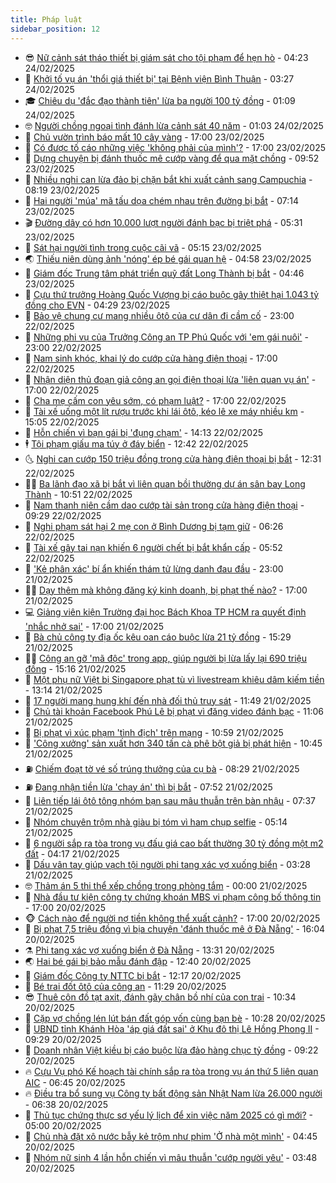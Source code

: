 ```yaml
---
title: Pháp luật
sidebar_position: 12
---
```


<!-- vnexpress-phap-luat:START -->
- 😎 [Nữ cảnh sát tháo thiết bị giám sát cho tội phạm để hẹn hò](https://vnexpress.net/nu-canh-sat-thao-thiet-bi-giam-sat-cho-toi-pham-de-hen-ho-4853245.html) - 04:23 24/02/2025
- 🥰 [Khởi tố vụ án &#39;thổi giá thiết bị&#39; tại Bệnh viện Bình Thuận](https://vnexpress.net/khoi-to-vu-an-thoi-gia-thiet-bi-tai-benh-vien-binh-thuan-4853190.html) - 03:27 24/02/2025
- 🎓 [Chiêu dụ &#39;đắc đạo thành tiên&#39; lừa ba người 100 tỷ đồng](https://vnexpress.net/chieu-du-dac-dao-thanh-tien-lua-ba-nguoi-100-ty-dong-4853007.html) - 01:09 24/02/2025
- 🤓 [Người chồng ngoại tình đánh lừa cảnh sát 40 năm](https://vnexpress.net/nguoi-chong-ngoai-tinh-danh-lua-canh-sat-40-nam-4853098.html) - 01:03 24/02/2025
- 🎊 [Chủ vườn trình báo mất 10 cây vàng](https://vnexpress.net/chu-vuon-trinh-bao-mat-10-cay-vang-4853050.html) - 17:00 23/02/2025
- 🙉 [Có được tố cáo những việc &#39;không phải của mình&#39;?](https://vnexpress.net/co-duoc-to-cao-nhung-viec-khong-phai-cua-minh-4852317.html) - 17:00 23/02/2025
- 🤡 [Dựng chuyện bị đánh thuốc mê cướp vàng để qua mặt chồng](https://vnexpress.net/dung-chuyen-bi-danh-thuoc-me-cuop-vang-de-qua-mat-chong-4852995.html) - 09:52 23/02/2025
- 🗽 [Nhiều nghi can lừa đảo bị chặn bắt khi xuất cảnh sang Campuchia](https://vnexpress.net/nhieu-nghi-can-lua-dao-bi-chan-bat-khi-xuat-canh-sang-campuchia-4852981.html) - 08:19 23/02/2025
- 🌋 [Hai người &#39;múa&#39; mã tấu dọa chém nhau trên đường bị bắt](https://vnexpress.net/hai-nguoi-mua-ma-tau-doa-chem-nhau-tren-duong-bi-bat-4852974.html) - 07:14 23/02/2025
- 🎬 [Đường dây có hơn 10.000 lượt người đánh bạc bị triệt phá](https://vnexpress.net/duong-day-co-hon-10-000-luot-nguoi-danh-bac-bi-triet-pha-4852955.html) - 05:31 23/02/2025
- 💯 [Sát hại người tình trong cuộc cãi vã](https://vnexpress.net/sat-hai-nguoi-tinh-trong-cuoc-cai-va-4852957.html) - 05:15 23/02/2025
- 🌏 [Thiếu niên dùng ảnh &#39;nóng&#39; ép bé gái quan hệ](https://vnexpress.net/thieu-nien-dung-anh-nong-ep-be-gai-quan-he-4852947.html) - 04:58 23/02/2025
- 🌊 [Giám đốc Trung tâm phát triển quỹ đất Long Thành bị bắt](https://vnexpress.net/giam-doc-trung-tam-phat-trien-quy-dat-long-thanh-bi-bat-4852941.html) - 04:46 23/02/2025
- 💂 [Cựu thứ trưởng Hoàng Quốc Vượng bị cáo buộc gây thiệt hại 1.043 tỷ đồng cho EVN](https://vnexpress.net/cuu-thu-truong-hoang-quoc-vuong-bi-cao-buoc-gay-thiet-hai-1-043-ty-dong-cho-evn-4852933.html) - 04:29 23/02/2025
- 🎡 [Bảo vệ chung cư mang nhiều ôtô của cư dân đi cầm cố](https://vnexpress.net/bao-ve-chung-cu-mang-nhieu-oto-cua-cu-dan-di-cam-co-4852790.html) - 23:00 22/02/2025
- 🫶 [Những phi vụ của Trưởng Công an TP Phú Quốc với &#39;em gái nuôi&#39;](https://vnexpress.net/nhung-phi-vu-cua-truong-cong-an-tp-phu-quoc-voi-em-gai-nuoi-4852138.html) - 23:00 22/02/2025
- 🐲 [Nam sinh khóc, khai lý do cướp cửa hàng điện thoại](https://vnexpress.net/nam-sinh-khoc-khai-ly-do-cuop-cua-hang-dien-thoai-4852839.html) - 17:00 22/02/2025
- 🚀 [Nhận diện thủ đoạn giả công an gọi điện thoại lừa &#39;liên quan vụ án&#39;](https://vnexpress.net/nhan-dien-thu-doan-gia-cong-an-goi-dien-thoai-lua-lien-quan-vu-an-4852326.html) - 17:00 22/02/2025
- 🎊 [Cha mẹ cấm con yêu sớm, có phạm luật?](https://vnexpress.net/cha-me-cam-con-yeu-som-co-pham-luat-4852297.html) - 17:00 22/02/2025
- 🤗 [Tài xế uống một lít rượu trước khi lái ôtô, kéo lê xe máy nhiều km](https://vnexpress.net/tai-xe-oto-uong-mot-lit-ruou-keo-le-xe-may-nhieu-km-4852834.html) - 15:05 22/02/2025
- 🗽 [Hỗn chiến vì bạn gái bị &#39;đụng chạm&#39;](https://vnexpress.net/hon-chien-vi-ban-gai-bi-dung-cham-4852821.html) - 14:13 22/02/2025
- 🕴 [Tội phạm giấu ma túy ở đáy biển](https://vnexpress.net/toi-pham-giau-ma-tuy-o-day-bien-4852806.html) - 12:42 22/02/2025
- 🌜 [Nghi can cướp 150 triệu đồng trong cửa hàng điện thoại bị bắt](https://vnexpress.net/nghi-can-cuop-150-trieu-dong-trong-cua-hang-dien-thoai-bi-bat-4852815.html) - 12:31 22/02/2025
- 🧑‍🏫 [Ba lãnh đạo xã bị bắt vì liên quan bồi thường dự án sân bay Long Thành](https://vnexpress.net/ba-lanh-dao-xa-bi-bat-vi-lien-quan-boi-thuong-du-an-san-bay-long-thanh-4852801.html) - 10:51 22/02/2025
- 🦩 [Nam thanh niên cầm dao cướp tài sản trong cửa hàng điện thoại](https://vnexpress.net/nam-thanh-nien-cam-dao-cuop-tai-san-trong-cua-hang-dien-thoai-4852782.html) - 09:29 22/02/2025
- 💼 [Nghi phạm sát hại 2 mẹ con ở Bình Dương bị tạm giữ](https://vnexpress.net/hai-me-con-tu-vong-trong-can-nha-cap-4-4852732.html) - 06:26 22/02/2025
- 💫 [Tài xế gây tai nạn khiến 6 người chết bị bắt khẩn cấp](https://vnexpress.net/tai-xe-gay-tai-nan-khien-6-nguoi-chet-bi-bat-khan-cap-4852709.html) - 05:52 22/02/2025
- 🦅 [&#39;Kẻ phân xác&#39; bí ẩn khiến thám tử lừng danh đau đầu](https://vnexpress.net/ke-phan-xac-bi-an-khien-tham-tu-lung-danh-dau-dau-4852515.html) - 23:00 21/02/2025
- 🧑‍💻 [Dạy thêm mà không đăng ký kinh doanh, bị phạt thế nào?](https://vnexpress.net/day-them-ma-khong-dang-ky-kinh-doanh-bi-xu-phat-the-nao-4851878.html) - 17:00 21/02/2025
- 💻 [Giảng viên kiện Trường đại học Bách Khoa TP HCM ra quyết định &#39;nhắc nhở sai&#39;](https://vnexpress.net/giang-vien-kien-truong-dai-hoc-bach-khoa-tp-hcm-ra-quyet-dinh-nhac-nho-sai-4851005.html) - 17:00 21/02/2025
- 🤠 [Bà chủ công ty địa ốc kêu oan cáo buộc lừa 21 tỷ đồng](https://vnexpress.net/ba-chu-cong-ty-dia-oc-keu-oan-cao-buoc-lua-21-ty-dong-4852551.html) - 15:29 21/02/2025
- 🧑‍🏫 [Công an gỡ &#39;mã độc&#39; trong app, giúp người bị lừa lấy lại 690 triệu đồng](https://vnexpress.net/cong-an-go-ma-doc-trong-app-giup-nguoi-bi-lua-lay-lai-690-trieu-dong-4852557.html) - 15:16 21/02/2025
- 🌈 [Một phụ nữ Việt bị Singapore phạt tù vì livestream khiêu dâm kiếm tiền](https://vnexpress.net/nguoi-phu-nu-viet-bi-singapore-phat-tu-vi-livestream-khieu-dam-4852535.html) - 13:14 21/02/2025
- 🌮 [17 người mang hung khí đến nhà đối thủ truy sát](https://vnexpress.net/17-nguoi-mang-hung-khi-den-nha-doi-thu-truy-sat-4852518.html) - 11:49 21/02/2025
- 🐲 [Chủ tài khoản Facebook Phú Lê bị phạt vì đăng video đánh bạc](https://vnexpress.net/chu-tai-khoan-facebook-phu-le-bi-phat-vi-dang-video-danh-bac-4852508.html) - 11:06 21/02/2025
- 🧰 [Bị phạt vì xúc phạm &#39;tình địch&#39; trên mạng](https://vnexpress.net/danh-ghen-lot-do-4852489.html) - 10:59 21/02/2025
- 💄 [&#39;Công xưởng&#39; sản xuất hơn 340 tấn cà phê bột giả bị phát hiện](https://vnexpress.net/cong-xuong-san-xuat-hon-340-tan-ca-phe-bot-gia-bi-phat-hien-4852481.html) - 10:45 21/02/2025
- ⛽️ [Chiếm đoạt tờ vé số trúng thưởng của cụ bà](https://vnexpress.net/chiem-doat-to-ve-so-trung-thuong-cua-cu-ba-4852390.html) - 08:29 21/02/2025
- ⛽️ [Đang nhận tiền lừa &#39;chạy án&#39; thì bị bắt](https://vnexpress.net/dang-nhan-tien-lua-chay-an-thi-bi-bat-4852364.html) - 07:52 21/02/2025
- 💂 [Liên tiếp lái ôtô tông nhóm bạn sau mâu thuẫn trên bàn nhậu](https://vnexpress.net/lien-tiep-lai-oto-tong-nhom-ban-sau-mau-thuan-tren-ban-nhau-4852338.html) - 07:37 21/02/2025
- 🤔 [Nhóm chuyên trộm nhà giàu bị tóm vì ham chụp selfie](https://vnexpress.net/nhom-chuyen-trom-nha-ngoi-sao-the-thao-bi-tom-vi-anh-selfie-4852322.html) - 05:14 21/02/2025
- 🧐 [6 người sắp ra tòa trong vụ đấu giá cao bất thường 30 tỷ đồng một m2 đất](https://vnexpress.net/6-nguoi-sap-ra-toa-trong-vu-dau-gia-cao-bat-thuong-30-ty-dong-mot-m2-dat-4852207.html) - 04:17 21/02/2025
- 🎃 [Dấu vân tay giúp vạch tội người phi tang xác vợ xuống biển](https://vnexpress.net/dau-van-tay-giup-vach-toi-nguoi-phi-tang-xac-vo-xuong-bien-4852143.html) - 03:28 21/02/2025
- 🤓 [Thảm án 5 thi thể xếp chồng trong phòng tắm](https://vnexpress.net/tham-an-5-dua-tre-bi-bo-xac-trong-phong-kin-4852052.html) - 00:00 21/02/2025
- 💃 [Nhà đầu tư kiện công ty chứng khoán MBS vi phạm công bố thông tin](https://vnexpress.net/nha-dau-tu-kien-cong-ty-chung-khoan-mbs-vi-pham-cong-bo-thong-tin-4850956.html) - 17:00 20/02/2025
- 🐵 [Cách nào để người nợ tiền không thể xuất cảnh?](https://vnexpress.net/cach-nao-de-nguoi-no-tien-khong-the-xuat-canh-4851368.html) - 17:00 20/02/2025
- 🤖 [Bị phạt 7,5 triệu đồng vì bịa chuyện &#39;đánh thuốc mê ở Đà Nẵng&#39;](https://vnexpress.net/bi-phat-7-5-trieu-dong-vi-bia-chuyen-danh-thuoc-me-o-da-nang-4852118.html) - 16:04 20/02/2025
- ⚗️ [Phi tang xác vợ xuống biển ở Đà Nẵng](https://vnexpress.net/phi-tang-xac-vo-xuong-bien-4852092.html) - 13:31 20/02/2025
- 🌏 [Hai bé gái bị bảo mẫu đánh đập](https://vnexpress.net/hai-be-gai-bi-bao-mau-danh-dap-4852081.html) - 12:40 20/02/2025
- 🦆 [Giám đốc Công ty NTTC bị bắt](https://vnexpress.net/giam-doc-cong-ty-nttc-bi-bat-4852078.html) - 12:17 20/02/2025
- 🐎 [Bé trai đốt ôtô của công an](https://vnexpress.net/be-trai-dot-oto-cua-cong-an-4852067.html) - 11:29 20/02/2025
- 😎 [Thuê côn đồ tạt axit, đánh gãy chân bồ nhí của con trai](https://vnexpress.net/thue-con-do-tat-axit-danh-gay-chan-bo-nhi-cua-con-trai-4852050.html) - 10:34 20/02/2025
- 💪 [Cặp vợ chồng lén lút bán đất góp vốn cùng bạn bè](https://vnexpress.net/cap-vo-chong-len-lut-ban-dat-gop-von-cung-ban-be-4851961.html) - 10:28 20/02/2025
- 🤡 [UBND tỉnh Khánh Hòa &#39;áp giá đất sai&#39; ở Khu đô thị Lê Hồng Phong II](https://vnexpress.net/ubnd-tinh-khanh-hoa-ap-gia-dat-sai-o-khu-do-thi-le-hong-phong-ii-4851918.html) - 09:29 20/02/2025
- 🌁 [Doanh nhân Việt kiều bị cáo buộc lừa đảo hàng chục tỷ đồng](https://vnexpress.net/doanh-nhan-viet-kieu-bi-cao-buoc-lua-dao-hang-chuc-ty-dong-4851984.html) - 09:22 20/02/2025
- 🔥 [Cựu Vụ phó Kế hoạch tài chính sắp ra tòa trong vụ án thứ 5 liên quan AIC](https://vnexpress.net/cuu-vu-pho-ke-hoach-tai-chinh-sap-ra-toa-trong-vu-an-thu-5-lien-quan-aic-4851902.html) - 06:45 20/02/2025
- 🔥 [Điều tra bổ sung vụ Công ty bất động sản Nhật Nam lừa 26.000 người](https://vnexpress.net/dieu-tra-bo-sung-vu-cong-ty-bat-dong-san-nhat-nam-lua-26-000-nguoi-4851909.html) - 06:38 20/02/2025
- 👺 [Thủ tục chứng thực sơ yếu lý lịch để xin việc năm 2025 có gì mới?](https://vnexpress.net/thu-tuc-chung-thuc-so-yeu-ly-lich-de-xin-viec-nam-2025-co-gi-moi-4851250.html) - 05:00 20/02/2025
- 🎊 [Chủ nhà đặt xô nước bẫy kẻ trộm như phim &#39;Ở nhà một mình&#39;](https://vnexpress.net/chu-nha-dat-bay-ke-trom-nhu-phim-o-nha-mot-minh-4851850.html) - 04:45 20/02/2025
- 🎊 [Nhóm nữ sinh 4 lần hỗn chiến vì mâu thuẫn &#39;cướp người yêu&#39;](https://vnexpress.net/nhom-nu-sinh-4-lan-hon-chien-trong-mot-toi-vi-mau-thuan-cuop-nguoi-yeu-4851787.html) - 03:48 20/02/2025<!-- vnexpress-phap-luat:END -->
